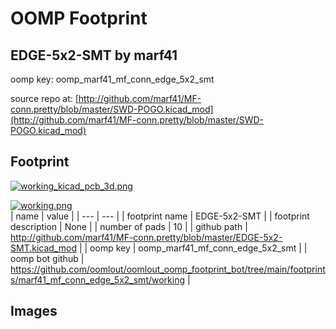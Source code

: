 # OOMP Footprint  
## EDGE-5x2-SMT  by marf41  
  
oomp key: oomp_marf41_mf_conn_edge_5x2_smt  
  
source repo at: [http://github.com/marf41/MF-conn.pretty/blob/master/SWD-POGO.kicad_mod](http://github.com/marf41/MF-conn.pretty/blob/master/SWD-POGO.kicad_mod)  
## Footprint  
  
[![working_kicad_pcb_3d.png](working_kicad_pcb_3d_600.png)](working_kicad_pcb_3d.png)  
  
[![working.png](working_600.png)](working.png)  
| name | value | 
| --- | --- | 
| footprint name | EDGE-5x2-SMT | 
| footprint description | None | 
| number of pads | 10 | 
| github path | http://github.com/marf41/MF-conn.pretty/blob/master/EDGE-5x2-SMT.kicad_mod | 
| oomp key | oomp_marf41_mf_conn_edge_5x2_smt | 
| oomp bot github | https://github.com/oomlout/oomlout_oomp_footprint_bot/tree/main/footprints/marf41_mf_conn_edge_5x2_smt/working | 
## Images  
